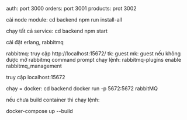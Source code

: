 auth: port 3000
orders: port 3001
products: prot 3002

cài node module: 
cd backend
npm run install-all

chạy tất cả service:
cd backend
npm start


cài đặt erlang, rabbitmq

rabbitmq:
truy cập http://localhost:15672/
tk: guest
mk: guest
nếu không được
mở rabbitmq command prompt 
chạy lệnh: rabbitmq-plugins enable rabbitmq_management 


truy cập localhost:15672


chạy = docker:
cd backend
docker run -p 5672:5672 rabbitMQ

nếu chưa build container thì chạy lệnh:

docker-compose up --build


